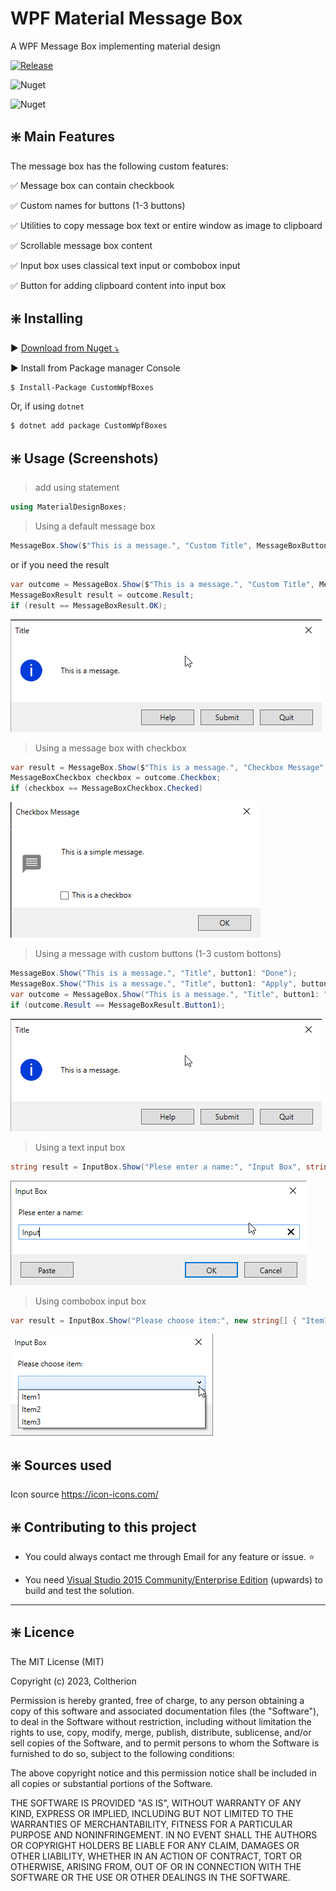 # WPF Material Message Box

A WPF Message Box implementing material design

[![Release](https://img.shields.io/github/release/Coltherion/CustomWpfBoxes.svg)](https://github.com/Coltherion/CustomWpfBoxes/releases/latest?style=for-the-badge)

![Nuget](https://img.shields.io/nuget/v/CustomWpfBoxes)

![Nuget](https://img.shields.io/nuget/dt/CustomWpfBoxes?label=nuget%20downloads)

## :sparkle: Main Features

The message box has the following custom features:

:white_check_mark: Message box can contain checkbook

:white_check_mark: Custom names for buttons (1-3 buttons)

:white_check_mark: Utilities to copy message box text or entire window as image to clipboard 

:white_check_mark: Scrollable message box content

:white_check_mark: Input box uses classical text input or combobox input

:white_check_mark: Button for adding clipboard content into input box

## :sparkle: Installing

:arrow_forward: [Download from Nuget ⤵](https://www.nuget.org/packages/CustomWpfBoxes/)

:arrow_forward: Install from Package manager Console

```sh
$ Install-Package CustomWpfBoxes
```

Or, if using `dotnet`

```sh
$ dotnet add package CustomWpfBoxes
```

## :sparkle: Usage (Screenshots)

> add using statement

```c#
using MaterialDesignBoxes;
```

> Using a default message box

```c#
MessageBox.Show($"This is a message.", "Custom Title", MessageBoxButton.OkOnly, MessageBoxIcon.Information, MessageBoxFocus.Button1, MessageBoxToolsVisibility.Visible);
```

or if you need the result

```c#
var outcome = MessageBox.Show($"This is a message.", "Custom Title", MessageBoxButton.OkOnly, MessageBoxIcon.Information, MessageBoxFocus.Button1, MessageBoxToolsVisibility.Visible);
MessageBoxResult result = outcome.Result;
if (result == MessageBoxResult.OK);
```

![Default Message](https://raw.githubusercontent.com/Coltherion/CustomWpfBoxes/master/Screenshots/CustomButtonsMessageBox.png)

> Using a message box with checkbox

```c#
var result = MessageBox.Show($"This is a message.", "Checkbox Message", checkBox: "This is a checkbox");
MessageBoxCheckbox checkbox = outcome.Checkbox;
if (checkbox == MessageBoxCheckbox.Checked)
```

![Message box with checkbox](https://raw.githubusercontent.com/Coltherion/CustomWpfBoxes/master/Screenshots/CheckboxMessageBox.png)

> Using a message with custom buttons (1-3 custom bottons)

```c#
MessageBox.Show("This is a message.", "Title", button1: "Done");
MessageBox.Show("This is a message.", "Title", button1: "Apply", button2: "Exit");
var outcome = MessageBox.Show("This is a message.", "Title", button1: "Help", button2: "Submit", button3: "Quit", MessageBoxIcon.Information);
if (outcome.Result == MessageBoxResult.Button1);
```

![Message box with custom buttons](https://raw.githubusercontent.com/Coltherion/CustomWpfBoxes/master/Screenshots/CustomButtonsMessageBox.png)

> Using a text input box

```c#
string result = InputBox.Show("Plese enter a name:", "Input Box", string.Empty, InputBoxOption.SingleLine, InputBoxExtraButton.All);
```

![Text input box](https://raw.githubusercontent.com/Coltherion/CustomWpfBoxes/master/Screenshots/TextInputBox.png)

> Using combobox input box

```c#
var result = InputBox.Show("Please choose item:", new string[] { "Item1", "Item2", "Item3" });
```

![Combobox input box](https://raw.githubusercontent.com/Coltherion/CustomWpfBoxes/master/Screenshots/ComboboxInputBox.png)

## :sparkle: Sources used

Icon source https://icon-icons.com/

## :sparkle: Contributing to this project

- You could always contact me through Email for any feature or issue. :star:

- You need [Visual Studio 2015 Community/Enterprise Edition](https://www.visualstudio.com/) (upwards) to build and test the solution.

---

## :sparkle: Licence

The MIT License (MIT)

Copyright (c) 2023, Coltherion

Permission is hereby granted, free of charge, to any person obtaining a copy
of this software and associated documentation files (the "Software"), to deal
in the Software without restriction, including without limitation the rights
to use, copy, modify, merge, publish, distribute, sublicense, and/or sell
copies of the Software, and to permit persons to whom the Software is
furnished to do so, subject to the following conditions:

The above copyright notice and this permission notice shall be included in
all copies or substantial portions of the Software.

THE SOFTWARE IS PROVIDED "AS IS", WITHOUT WARRANTY OF ANY KIND, EXPRESS OR
IMPLIED, INCLUDING BUT NOT LIMITED TO THE WARRANTIES OF MERCHANTABILITY,
FITNESS FOR A PARTICULAR PURPOSE AND NONINFRINGEMENT. IN NO EVENT SHALL THE
AUTHORS OR COPYRIGHT HOLDERS BE LIABLE FOR ANY CLAIM, DAMAGES OR OTHER
LIABILITY, WHETHER IN AN ACTION OF CONTRACT, TORT OR OTHERWISE, ARISING FROM,
OUT OF OR IN CONNECTION WITH THE SOFTWARE OR THE USE OR OTHER DEALINGS IN
THE SOFTWARE.
